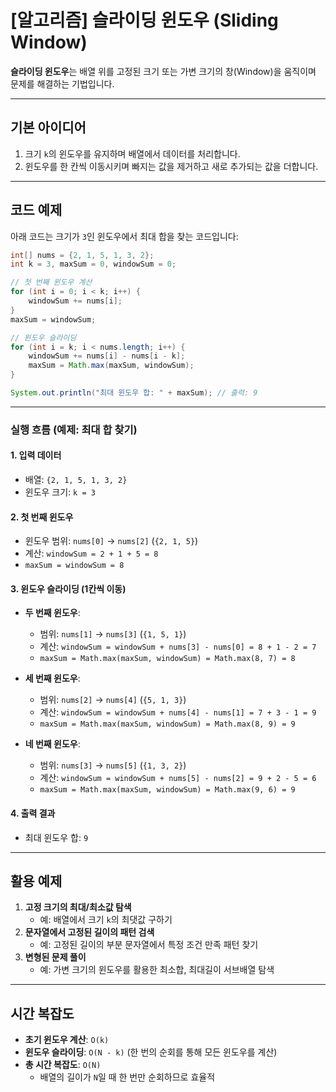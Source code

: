 # [알고리즘] 슬라이딩 윈도우 (Sliding Window)

**슬라이딩 윈도우**는 배열 위를 고정된 크기 또는 가변 크기의 창(Window)을 움직이며 문제를 해결하는 기법입니다.

---

## 기본 아이디어

1. 크기 `k`의 윈도우를 유지하며 배열에서 데이터를 처리합니다.
2. 윈도우를 한 칸씩 이동시키며 빠지는 값을 제거하고 새로 추가되는 값을 더합니다.

---

## 코드 예제

아래 코드는 크기가 `3`인 윈도우에서 최대 합을 찾는 코드입니다:

```java
int[] nums = {2, 1, 5, 1, 3, 2};
int k = 3, maxSum = 0, windowSum = 0;

// 첫 번째 윈도우 계산
for (int i = 0; i < k; i++) {
    windowSum += nums[i];
}
maxSum = windowSum;

// 윈도우 슬라이딩
for (int i = k; i < nums.length; i++) {
    windowSum += nums[i] - nums[i - k];
    maxSum = Math.max(maxSum, windowSum);
}

System.out.println("최대 윈도우 합: " + maxSum); // 출력: 9
```

---

### 실행 흐름 (예제: 최대 합 찾기)

#### 1. 입력 데이터
- 배열: `{2, 1, 5, 1, 3, 2}`
- 윈도우 크기: `k = 3`

#### 2. 첫 번째 윈도우
- 윈도우 범위: `nums[0]` → `nums[2]` (`{2, 1, 5}`)
- 계산: `windowSum = 2 + 1 + 5 = 8`
- `maxSum = windowSum = 8`

#### 3. 윈도우 슬라이딩 (1칸씩 이동)
- **두 번째 윈도우**:
    - 범위: `nums[1]` → `nums[3]` (`{1, 5, 1}`)
    - 계산: `windowSum = windowSum + nums[3] - nums[0] = 8 + 1 - 2 = 7`
    - `maxSum = Math.max(maxSum, windowSum) = Math.max(8, 7) = 8`

- **세 번째 윈도우**:
    - 범위: `nums[2]` → `nums[4]` (`{5, 1, 3}`)
    - 계산: `windowSum = windowSum + nums[4] - nums[1] = 7 + 3 - 1 = 9`
    - `maxSum = Math.max(maxSum, windowSum) = Math.max(8, 9) = 9`

- **네 번째 윈도우**:
    - 범위: `nums[3]` → `nums[5]` (`{1, 3, 2}`)
    - 계산: `windowSum = windowSum + nums[5] - nums[2] = 9 + 2 - 5 = 6`
    - `maxSum = Math.max(maxSum, windowSum) = Math.max(9, 6) = 9`

#### 4. 출력 결과
- 최대 윈도우 합: `9`

---

## 활용 예제

1. **고정 크기의 최대/최소값 탐색**
    - 예: 배열에서 크기 `k`의 최댓값 구하기
2. **문자열에서 고정된 길이의 패턴 검색**
    - 예: 고정된 길이의 부분 문자열에서 특정 조건 만족 패턴 찾기
3. **변형된 문제 풀이**
    - 예: 가변 크기의 윈도우를 활용한 최소합, 최대길이 서브배열 탐색

---

## 시간 복잡도

- **초기 윈도우 계산**: `O(k)`
- **윈도우 슬라이딩**: `O(N - k)` (한 번의 순회를 통해 모든 윈도우를 계산)
- **총 시간 복잡도**: `O(N)`
    - 배열의 길이가 `N`일 때 한 번만 순회하므로 효율적
